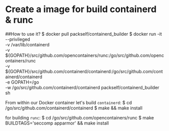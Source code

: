 # Create a image for build containerd & runc
##How to use it?
$ docker pull packself/containerd_builder
$ docker run -it --privileged \
    -v /var/lib/containerd \
    -v ${GOPATH}/src/github.com/opencontainers/runc:/go/src/github.com/opencontainers/runc \
    -v ${GOPATH}/src/github.com/containerd/containerd:/go/src/github.com/containerd/containerd \
    -e GOPATH=/go \
    -w /go/src/github.com/containerd/containerd packself/containerd_builder sh

From within our Docker container let's build `containerd`:
$ cd /go/src/github.com/containerd/containerd
$ make && make install

for building `runc`:
$ cd /go/src/github.com/opencontainers/runc
$ make BUILDTAGS='seccomp apparmor' && make install
